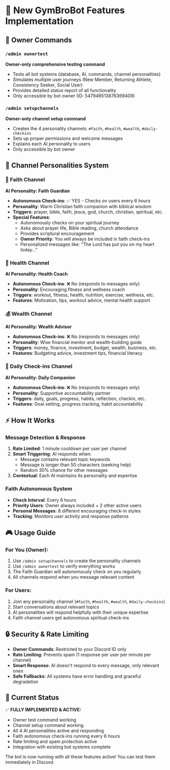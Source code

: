 # 🎯 New GymBroBot Features Implementation

## 🔧 Owner Commands

### `/admin ownertest`
**Owner-only comprehensive testing command**
- Tests all bot systems (database, AI, commands, channel personalities)
- Simulates multiple user journeys (New Member, Returning Athlete, Consistency Seeker, Social User)
- Provides detailed status report of all functionality
- Only accessible by bot owner (ID: 547946513876369409)

### `/admin setupchannels`
**Owner-only channel setup command**
- Creates the 4 personality channels: `#faith`, `#health`, `#wealth`, `#daily-checkins`
- Sets up proper permissions and welcome messages
- Explains each AI personality to users
- Only accessible by bot owner

## 🤖 Channel Personalities System

### 🙏 Faith Channel
**AI Personality: Faith Guardian**
- **Autonomous Check-ins**: ✅ YES - Checks on users every 6 hours
- **Personality**: Warm Christian faith companion with biblical wisdom
- **Triggers**: prayer, bible, faith, jesus, god, church, christian, spiritual, etc.
- **Special Features**:
  - Autonomously checks on your spiritual journey
  - Asks about prayer life, Bible reading, church attendance
  - Provides scriptural encouragement
  - **Owner Priority**: You will always be included in faith check-ins
  - Personalized messages like: "The Lord has put you on my heart today..."

### 💪 Health Channel
**AI Personality: Health Coach**
- **Autonomous Check-ins**: ❌ No (responds to messages only)
- **Personality**: Encouraging fitness and wellness coach
- **Triggers**: workout, fitness, health, nutrition, exercise, wellness, etc.
- **Features**: Motivation, tips, workout advice, mental health support

### 💰 Wealth Channel
**AI Personality: Wealth Advisor**
- **Autonomous Check-ins**: ❌ No (responds to messages only)
- **Personality**: Wise financial mentor and wealth-building guide
- **Triggers**: money, finance, investment, budget, wealth, business, etc.
- **Features**: Budgeting advice, investment tips, financial literacy

### 📅 Daily Check-ins Channel
**AI Personality: Daily Companion**
- **Autonomous Check-ins**: ❌ No (responds to messages only)
- **Personality**: Supportive accountability partner
- **Triggers**: daily, goals, progress, habits, reflection, checkin, etc.
- **Features**: Goal setting, progress tracking, habit accountability

## ⚡ How It Works

### Message Detection & Response
1. **Rate Limited**: 1 minute cooldown per user per channel
2. **Smart Triggering**: AI responds when:
   - Message contains relevant topic keywords
   - Message is longer than 50 characters (seeking help)
   - Random 30% chance for other messages
3. **Contextual**: Each AI maintains its personality and expertise

### Faith Autonomous System
- **Check Interval**: Every 6 hours
- **Priority Users**: Owner always included + 2 other active users
- **Personal Messages**: 8 different encouraging check-in styles
- **Tracking**: Monitors user activity and response patterns

## 🎮 Usage Guide

### For You (Owner):
1. Use `/admin setupchannels` to create the personality channels
2. Use `/admin ownertest` to verify everything works
3. The Faith Guardian will autonomously check on you regularly
4. All channels respond when you message relevant content

### For Users:
1. Join any personality channel (`#faith`, `#health`, `#wealth`, `#daily-checkins`)
2. Start conversations about relevant topics
3. AI personalities will respond helpfully with their unique expertise
4. Faith channel users get autonomous spiritual check-ins

## 🔒 Security & Rate Limiting

- **Owner Commands**: Restricted to your Discord ID only
- **Rate Limiting**: Prevents spam (1 response per user per minute per channel)
- **Smart Response**: AI doesn't respond to every message, only relevant ones
- **Safe Fallbacks**: All systems have error handling and graceful degradation

## 🚀 Current Status

✅ **FULLY IMPLEMENTED & ACTIVE:**
- Owner test command working
- Channel setup command working
- All 4 AI personalities active and responding
- Faith autonomous check-ins running every 6 hours
- Rate limiting and spam protection active
- Integration with existing bot systems complete

The bot is now running with all these features active! You can test them immediately in Discord.
